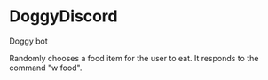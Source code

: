 # DoggyDiscord
Doggy bot

Randomly chooses a food item for the user to eat. It responds to the command "w food".

